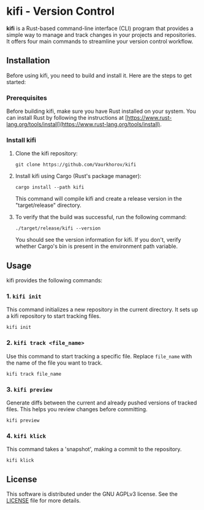 # kifi - Version Control

**kifi** is a Rust-based command-line interface (CLI) program that provides a simple way to manage and track changes in your projects and repositories. It offers four main commands to streamline your version control workflow.

## Installation

Before using kifi, you need to build and install it. Here are the steps to get started:

### Prerequisites

Before building kifi, make sure you have Rust installed on your system. You can install Rust by following the instructions at [https://www.rust-lang.org/tools/install](https://www.rust-lang.org/tools/install).

### Install kifi

1. Clone the kifi repository:

   ```shell
   git clone https://github.com/Vaurkhorov/kifi
   ```

2. Install kifi using Cargo (Rust's package manager):

   ```shell
   cargo install --path kifi
   ```

   This command will compile kifi and create a release version in the "target/release" directory.

3. To verify that the build was successful, run the following command:

   ```shell
   ./target/release/kifi --version
   ```

   You should see the version information for kifi.
   If you don't, verify whether Cargo's bin is present in the environment path variable.

## Usage

kifi provides the following commands:

### 1. `kifi init`

This command initializes a new repository in the current directory. It sets up a kifi repository to start tracking files.

```shell
kifi init
```

### 2. `kifi track <file_name>`

Use this command to start tracking a specific file. Replace `file_name` with the name of the file you want to track.

```shell
kifi track file_name
```

### 3. `kifi preview`

Generate diffs between the current and already pushed versions of tracked files. This helps you review changes before committing.

```shell
kifi preview
```

### 4. `kifi klick`

This command takes a 'snapshot', making a commit to the repository.

```shell
kifi klick
```

## License

This software is distributed under the GNU AGPLv3 license. See the [LICENSE](LICENSE) file for more details.
